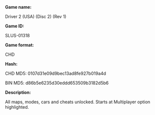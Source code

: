 **Game name:**

Driver 2 (USA) (Disc 2) (Rev 1)

**Game ID:**

SLUS-01318

**Game format:**

CHD

**Hash:**

CHD MD5: 0107d31e09d9bec13ad8fe927b019a4d

BIN MD5: d86b5e6235d30eddd653509b3182d5b6

**Description:**

All maps, modes, cars and cheats unlocked. Starts at Multiplayer option highlighted.